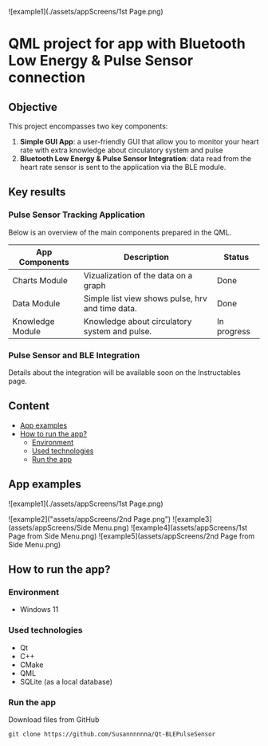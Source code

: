 ![example1](./assets/appScreens/1st Page.png)

<!--![app-screen]()-->
# QML project for app with Bluetooth Low Energy & Pulse Sensor connection
## Objective
This project encompasses two key components:
1. **Simple GUI App**: a user-friendly GUI that allow you to monitor your heart rate with extra knowledge about circulatory system and pulse
2. **Bluetooth Low Energy & Pulse Sensor Integration**: data read from the heart rate sensor is sent to the application via the BLE module.

## Key results
### **Pulse Sensor Tracking Application**
Below is an overview of the main components prepared in the QML.


| App Components | Description | Status |
| ----------- | ----------- | ----------- |
| Charts Module | Vizualization of the data on a graph | Done |
| Data Module | Simple list view shows pulse, hrv and time data. | Done |
| Knowledge Module | Knowledge about circulatory system and pulse. | In progress |

### **Pulse Sensor and BLE Integration**

Details about the integration will be available soon on the Instructables page.

## Content
- [App examples](./README.md#app-examples)
- [How to run the app?](./README.md#how-to-run-the-app)
  - [Environment](./README.md#environment)
  - [Used technologies](./README.md#used-technologies)
  - [Run the app](./README.md#run-the-app)

## App examples
![example1](./assets/appScreens/1st Page.png)

![example2]("assets/appScreens/2nd Page.png")
![example3](assets/appScreens/Side Menu.png)
![example4](assets/appScreens/1st Page from Side Menu.png)
![example5](assets/appScreens/2nd Page from Side Menu.png)

## How to run the app?
### Environment
- Windows 11

### Used technologies
- Qt
- C++
- CMake 
- QML
- SQLite (as a local database)

### Run the app
Download files from GitHub
```
git clone https://github.com/Susannnnnna/Qt-BLEPulseSensor
```
